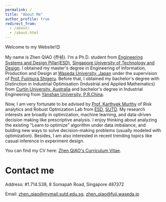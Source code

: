 ```yaml
---
permalink: /
title: "About Me"
author_profile: true
redirect_from: 
  - /about/
  - /about.html
---
```


Welcome to my Website!😊 

My name is Zhen QIAO (乔祯). I'm a Ph.D. student from [Engineering Systems and Design Pillar(ESD)](https://esd.sutd.edu.sg/), [Singapore University of Technology and Design](https://www.sutd.edu.sg/).  I obtained my master's degree in Engineering of Information, Production and Design at [Waseda University, Japan](https://www.waseda.jp/top/en/) under the supervision of [Prof. Fujimura Shigeru](https://www.waseda.jp/fsci/gips/other-en/2015/09/08/2172/). Before that, I obtained my bachelor's degree with Distinction in Industrial Optimisation (Industrial and Applied Mathematics) from [Curtin University, Australia](https://www.curtin.edu.au) and bachelor's degree in Industrial Engineering from [Yanshan University, P.R.China](https://english.ysu.edu.cn/index.htm).

Now, I am very fortunate to be advised by [Prof. Karthyek Murthy](https://sites.google.com/site/karthyekswebpage/) of Risk analytics and Robust Optmization Lab from [ESD](https://esd.sutd.edu.sg/), [SUTD](https://www.sutd.edu.sg/). My research interests are broadly in optimization, machine learning, and data-driven decision making like prescriptive analysis. I enjoy thinking about analyzing the existing "Learn to optimize" algorithm under data imbalance, and bulding new ways to solve decision-making problems (usually modeled with optimization). Besides, I am also interested in recent trending topics like casual inference in experiment design.



You can find my CV here: [Zhen QIAO's Curriculum Vitae](../assets/Curriculum_Vitae.pdf).

Contact me
======
Address: #1.714.S38, 8 Somapah Road, Singapore 487372

Email: [zhen_qiao@mymail.sutd.edu.sg](mailto:zhen_qiao@mymail.sutd.edu.sg), [zhen_qiao@fuji.waseda.jp](mailto:zhen_qiao@fuji.waseda.jp) 




